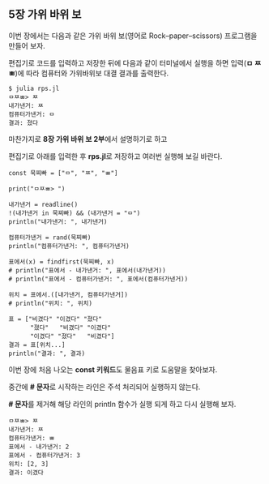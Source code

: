 ## 5장 가위 바위 보

이번 장에서는 다음과 같은 가위 바위 보\(영어로 Rock–paper–scissors\) 프로그램을 만들어 보자.

편집기로 코드를 입력하고 저장한 뒤에 다음과 같이 터미널에서 실행을 하면 입력\(**ㅁ ㅉ ㅃ**\)에 따라 컴퓨터와 가위바위보 대결 결과를 출력한다.

```
$ julia rps.jl
ㅁㅉㅃ> ㅉ
내가낸거: ㅉ
컴퓨터가낸거: ㅁ
결과: 졌다
```

마찬가지로 **8장 가위 바위 보 2부**에서 설명하기로 하고

편집기로 아래를 입력한 후 **rps.jl**로 저장하고 여러번 실행해 보길 바란다.

```
const 묵찌빠 = ["ㅁ", "ㅉ", "ㅃ"]

print("ㅁㅉㅃ> ")

내가낸거 = readline()
!(내가낸거 in 묵찌빠) && (내가낸거 = "ㅁ")
println("내가낸거: ", 내가낸거)

컴퓨터가낸거 = rand(묵찌빠)
println("컴퓨터가낸거: ", 컴퓨터가낸거)

표에서(x) = findfirst(묵찌빠, x)
# println("표에서 - 내가낸거: ", 표에서(내가낸거))
# println("표에서 - 컴퓨터가낸거: ", 표에서(컴퓨터가낸거))

위치 = 표에서.([내가낸거, 컴퓨터가낸거])
# println("위치: ", 위치)

표 = ["비겼다" "이겼다" "졌다"
      "졌다"   "비겼다" "이겼다"
      "이겼다" "졌다"   "비겼다"]
결과 = 표[위치...]
println("결과: ", 결과)
```

이번 장에 처음 나오는 **const 키워드**도 물음표 키로 도움말을 찾아보자.

중간에 **\# 문자**로 시작하는 라인은 주석 처리되어 실행하지 않는다.

**\# 문자**를 제거해 해당 라인의 println 함수가 실행 되게 하고 다시 실행해 보자.

```
ㅁㅉㅃ> ㅉ
내가낸거: ㅉ
컴퓨터가낸거: ㅃ
표에서 - 내가낸거: 2
표에서 - 컴퓨터가낸거: 3
위치: [2, 3]
결과: 이겼다
```



